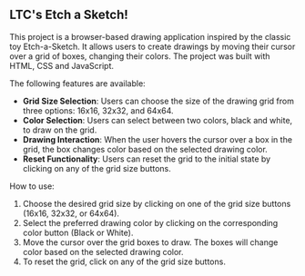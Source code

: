 ## LTC's Etch a Sketch!

This project is a browser-based drawing application inspired by the classic toy Etch-a-Sketch. It allows users to create drawings by moving their cursor over a grid of boxes, changing their colors. The project was built with HTML, CSS and JavaScript.

The following features are available:

- **Grid Size Selection**: Users can choose the size of the drawing grid from three options: 16x16, 32x32, and 64x64.
- **Color Selection**: Users can select between two colors, black and white, to draw on the grid.
- **Drawing Interaction**: When the user hovers the cursor over a box in the grid, the box changes color based on the selected drawing color.
- **Reset Functionality**: Users can reset the grid to the initial state by clicking on any of the grid size buttons.

How to use:

1. Choose the desired grid size by clicking on one of the grid size buttons (16x16, 32x32, or 64x64).
2. Select the preferred drawing color by clicking on the corresponding color button (Black or White).
3. Move the cursor over the grid boxes to draw. The boxes will change color based on the selected drawing color.
4. To reset the grid, click on any of the grid size buttons.
